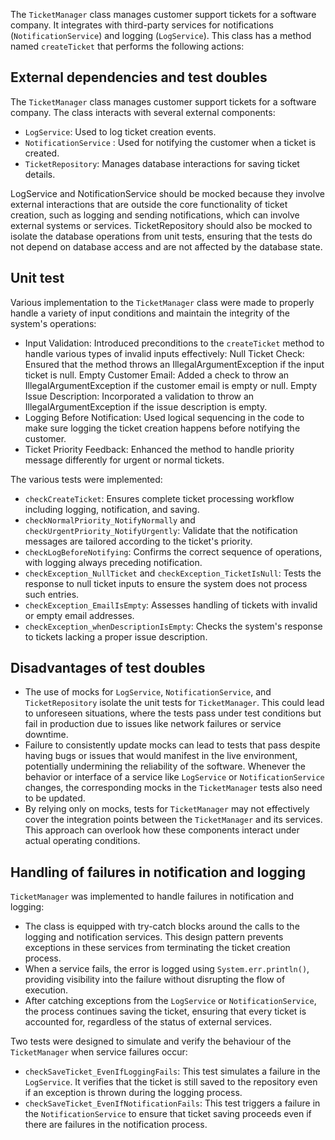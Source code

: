 The `TicketManager` class manages customer support tickets for a software company. It integrates with third-party services for notifications (`NotificationService`) and logging (`LogService`). This class has a method named `createTicket` that performs the following actions:
## External dependencies and test doubles
The `TicketManager` class manages customer support tickets for a software company. The class interacts with several external components:
- `LogService`: Used to log ticket creation events.
- `NotificationService` : Used for notifying the customer when a ticket is created.
-  `TicketRepository`: Manages database interactions for saving ticket details.

LogService and NotificationService should be mocked because they involve external interactions that are outside the core functionality of ticket creation, such as logging and sending notifications, which can involve external systems or services.
TicketRepository should also be mocked to isolate the database operations from unit tests, ensuring that the tests do not depend on database access and are not affected by the database state.

## Unit test
Various implementation to the `TicketManager` class were made to properly handle a variety of input conditions and maintain the integrity of the system's operations:
- Input Validation: Introduced preconditions to the `createTicket` method to handle various types of invalid inputs effectively:
   Null Ticket Check: Ensured that the method throws an IllegalArgumentException if the input ticket is null. Empty Customer Email: Added a check to throw an IllegalArgumentException if the customer email is empty or null. Empty Issue Description: Incorporated a validation to throw an IllegalArgumentException if the issue description is empty.
- Logging Before Notification: Used logical sequencing in the code to make sure logging the ticket creation happens before notifying the customer. 
- Ticket Priority Feedback: Enhanced the method to handle priority message differently for urgent or normal tickets.

The various tests were implemented:
- `checkCreateTicket`: Ensures complete ticket processing workflow including logging, notification, and saving.
- `checkNormalPriority_NotifyNormally` and `checkUrgentPriority_NotifyUrgently`: Validate that the notification messages are tailored according to the ticket's priority.
- `checkLogBeforeNotifying`: Confirms the correct sequence of operations, with logging always preceding notification.
- `checkException_NullTicket` and `checkException_TicketIsNull`: Tests the response to null ticket inputs to ensure the system does not process such entries.
- `checkException_EmailIsEmpty`: Assesses handling of tickets with invalid or empty email addresses.
- `checkException_whenDescriptionIsEmpty`: Checks the system's response to tickets lacking a proper issue description.


## Disadvantages of test doubles

- The use of mocks for `LogService`, `NotificationService`, and `TicketRepository` isolate the unit tests for `TicketManager`. This could lead to unforeseen situations, where the tests pass under test conditions but fail in production due to issues like network failures or service downtime.
- Failure to consistently update mocks can lead to tests that pass despite having bugs or issues that would manifest in the live environment, potentially undermining the reliability of the software.
  Whenever the behavior or interface of a service like `LogService` or `NotificationService` changes, the corresponding mocks in the `TicketManager` tests also need to be updated.
- By relying only on mocks, tests for `TicketManager` may not effectively cover the integration points between the `TicketManager` and its services. This approach can overlook how these components interact under actual operating conditions.


## Handling of failures in notification and logging
`TicketManager` was implemented to handle failures in notification and logging:
- The class is equipped with try-catch blocks around the calls to the logging and notification services. This design pattern prevents exceptions in these services from terminating the ticket creation process.
- When a service fails, the error is logged using `System.err.println()`, providing visibility into the failure without disrupting the flow of execution.
- After catching exceptions from the `LogService` or `NotificationService`, the process continues saving the ticket, ensuring that every ticket is accounted for, regardless of the status of external services.

Two tests were designed to simulate and verify the behaviour of the `TicketManager` when service failures occur:
- `checkSaveTicket_EvenIfLoggingFails`: This test simulates a failure in the `LogService`. It verifies that the ticket is still saved to the repository even if an exception is thrown during the logging process.
- `checkSaveTicket_EvenIfNotificationFails`: This test triggers a failure in the `NotificationService` to ensure that ticket saving proceeds even if there are failures in the notification process.
